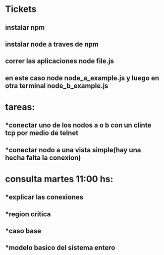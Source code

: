 # Tickets
## instalar npm
## instalar node a traves de npm
## correr las aplicaciones node file.js
## en este caso node node_a_example.js y luego en otra terminal node_b_example.js
# tareas:
##    *conectar uno de los nodos a o b con un clinte tcp por medio de telnet
##    *conectar nodo a una vista simple(hay una hecha falta la conexion)
# consulta martes 11:00 hs:
##     *explicar las conexiones
##     *region critica
##     *caso base
##     *modelo basico del sistema entero